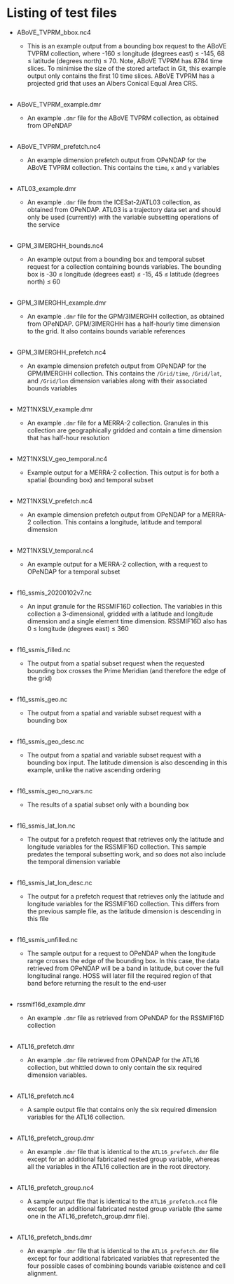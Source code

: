 # Listing of test files

* ABoVE_TVPRM_bbox.nc4
  - This is an example output from a bounding box request to the ABoVE
    TVPRM collection, where -160 ≤ longitude (degrees east) ≤ -145, 68 ≤ latitude
    (degrees north) ≤ 70. Note, ABoVE TVPRM has 8784 time slices. To minimise the
    size of the stored artefact in Git, this example output only contains the first
    10 time slices. ABoVE TVPRM has a projected grid that uses an Albers Conical
    Equal Area CRS.<br><br>

* ABoVE_TVPRM_example.dmr
  - An example `.dmr` file for the ABoVE TVPRM collection, as obtained from OPeNDAP<br><br>

* ABoVE_TVPRM_prefetch.nc4
  - An example dimension prefetch output from OPeNDAP for the ABoVE TVPRM collection.
    This contains the `time`, `x` and `y` variables<br><br>

* ATL03_example.dmr
  - An example `.dmr` file from the ICESat-2/ATL03 collection, as obtained from
    OPeNDAP. ATL03 is a trajectory data set and should only be used (currently)
    with the variable subsetting operations of the service<br><br>

* GPM_3IMERGHH_bounds.nc4
  - An example output from a bounding box and temporal subset request for
    a collection containing bounds variables. The bounding box is -30 ≤ longitude
    (degrees east) ≤ -15, 45 ≤ latitude (degrees north) ≤ 60<br><br>

* GPM_3IMERGHH_example.dmr
  - An example `.dmr` file for the GPM/3IMERGHH collection, as obtained from
    OPeNDAP. GPM/3IMERGHH has a half-hourly time dimension to the grid. It also
    contains bounds variable references<br><br>

* GPM_3IMERGHH_prefetch.nc4
  - An example dimension prefetch output from OPeNDAP for the GPM/IMERGHH
    collection. This contains the `/Grid/time`, `/Grid/lat`, and `/Grid/lon`
    dimension variables along with their associated bounds variables<br><br>

* M2T1NXSLV_example.dmr
  - An example `.dmr` file for a MERRA-2 collection. Granules in this collection
    are geographically gridded and contain a time dimension that has half-hour
    resolution<br><br>

* M2T1NXSLV_geo_temporal.nc4
  - Example output for a MERRA-2 collection. This output is for both a spatial
    (bounding box) and temporal subset<br><br>

* M2T1NXSLV_prefetch.nc4
  - An example dimension prefetch output from OPeNDAP for a MERRA-2 collection.
    This contains a longitude, latitude and temporal dimension<br><br>

* M2T1NXSLV_temporal.nc4
  - An example output for a MERRA-2 collection, with a request to OPeNDAP for
    a temporal subset<br><br>

* f16_ssmis_20200102v7.nc
  - An input granule for the RSSMIF16D collection. The variables in this
    collection a 3-dimensional, gridded with a latitude and longitude dimension
    and a single element time dimension. RSSMIF16D also has 0 ≤ longitude
    (degrees east) ≤ 360<br><br>

* f16_ssmis_filled.nc
  - The output from a spatial subset request when the requested bounding box
    crosses the Prime Meridian (and therefore the edge of the grid)<br><br>

* f16_ssmis_geo.nc
  - The output from a spatial and variable subset request with a bounding box<br><br>

* f16_ssmis_geo_desc.nc
  - The output from a spatial and variable subset request with a bounding box
    input. The latitude dimension is also descending in this example, unlike
    the native ascending ordering<br><br>

* f16_ssmis_geo_no_vars.nc
  - The results of a spatial subset only with a bounding box<br><br>

* f16_ssmis_lat_lon.nc
  - The output for a prefetch request that retrieves only the latitude and
    longitude variables for the RSSMIF16D collection. This sample predates
    the temporal subsetting work, and so does not also include the temporal
    dimension variable<br><br>

* f16_ssmis_lat_lon_desc.nc
  - The output for a prefetch request that retrieves only the latitude and
    longitude variables for the RSSMIF16D collection. This differs from the
    previous sample file, as the latitude dimension is descending in this file<br><br>

* f16_ssmis_unfilled.nc
  - The sample output for a request to OPeNDAP when the longitude range crosses
    the edge of the bounding box. In this case, the data retrieved from OPeNDAP
    will be a band in latitude, but cover the full longitudinal range. HOSS
    will later fill the required region of that band before returning the result
    to the end-user<br><br>

* rssmif16d_example.dmr
  - An example `.dmr` file as retrieved from OPeNDAP for the RSSMIF16D collection<br><br>

* ATL16_prefetch.dmr
  - An example `.dmr` file retrieved from OPeNDAP for the ATL16 collection, but whittled
    down to only contain the six required dimension variables.<br><br>

* ATL16_prefetch.nc4
  - A sample output file that contains only the six required dimension variables for
    the ATL16 collection.<br><br>

* ATL16_prefetch_group.dmr
  - An example `.dmr` file that is identical to the `ATL16_prefetch.dmr` file
    except for an additional fabricated nested group variable, whereas all the variables in the  ATL16 collection are in the root directory.<br><br>

* ATL16_prefetch_group.nc4
  - A sample output file that is identical to the `ATL16_prefetch.nc4` file except
    for an additional fabricated nested group variable (the same one in the
    ATL16_prefetch_group.dmr file).<br><br>

* ATL16_prefetch_bnds.dmr
  - An example `.dmr` file that is identical to the `ATL16_prefetch.dmr` file
    except for four additional fabricated variables that represented the four
    possible cases of combining bounds variable existence and cell alignment.<br><br>